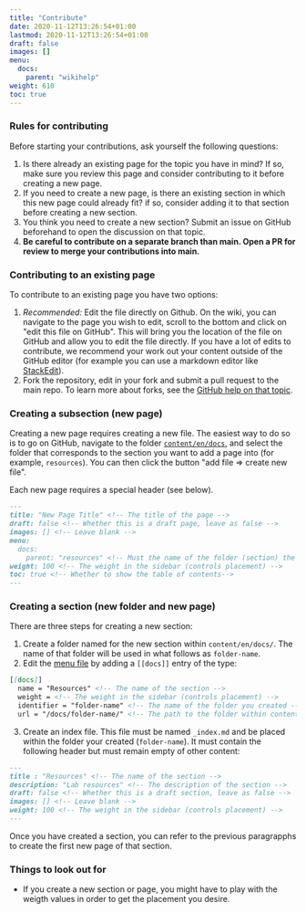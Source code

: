 ```yaml
---
title: "Contribute"
date: 2020-11-12T13:26:54+01:00
lastmod: 2020-11-12T13:26:54+01:00
draft: false
images: []
menu:
  docs:
    parent: "wikihelp"
weight: 610
toc: true
---
```


### Rules for contributing

Before starting your contributions, ask yourself the following questions:

1. Is there already an existing page for the topic you have in mind? If so, make sure you review this page and consider contributing to it before creating a new page.
2. If you need to create a new page, is there an existing section in which this new page could already fit? if so, consider adding it to that section before creating a new section.
3. You think you need to create a new section? Submit an issue on GitHub beforehand to open the discussion on that topic.
4. **Be careful to contribute on a separate branch than main. Open a PR for review to merge your contributions into main.**

### Contributing to an existing page

To contribute to an existing page you have two options:

1. *Recommended:* Edit the file directly on Github. On the wiki, you can navigate to the page you wish to edit, scroll to the bottom and click on "edit this file on GitHub". This will bring you the location of the file on GitHub and allow you to edit the file directly. If you have a lot of edits to contribute, we recommend your work out your content outside of the GitHub editor (for example you can use a markdown editor like [StackEdit](http://stackedit.io/)).
2. Fork the repository, edit in your fork and submit a pull request to the main repo. To learn more about forks, see the [GitHub help on that topic](https://docs.github.com/en/get-started/quickstart/fork-a-repo).

### Creating a subsection (new page)

Creating a new page requires creating a new file. The easiest way to do so is to go on GitHub, navigate to the folder [`content/en/docs`](https://github.com/pedersen-fisheries-lab/pedersen-lab-wiki/tree/main/content/en/docs), and select the folder that corresponds to the section you want to add a page into (for example, `resources`). You can then click the button "add file => create new file".

Each new page requires a special header (see below).

```markdown
---
title: "New Page Title" <!-- The title of the page -->
draft: false <!-- Whether this is a draft page, leave as false -->
images: [] <!-- Leave blank -->
menu: 
  docs:
    parent: "resources" <!-- Must the name of the folder (section) the page is in -->
weight: 100 <!-- The weight in the sidebar (controls placement) -->
toc: true <!-- Whether to show the table of contents-->
---
```

### Creating a section (new folder and new page)

There are three steps for creating a new section:

1. Create a folder named for the new section within `content/en/docs/`. The name of that folder will be used in what follows as `folder-name`.
2. Edit the [menu file](https://github.com/pedersen-fisheries-lab/pedersen-lab-wiki/blob/main/config/_default/menus/menus.en.toml) by adding a `[[docs]]` entry of the type:
```markdown
[[docs]]
  name = "Resources" <!-- The name of the section -->
  weight = <!-- The weight in the sidebar (controls placement) -->
  identifier = "folder-name" <!-- The name of the folder you created -->
  url = "/docs/folder-name/" <!-- The path to the folder within content/en/ -->
```
3. Create an index file. This file must be named `_index.md` and be placed within the folder your created (`folder-name`). It must contain the following header but must remain empty of other content:
```markdown
---
title : "Resources" <!-- The name of the section -->
description: "Lab resources" <!-- The description of the section -->
draft: false <!-- Whether this is a draft section, leave as false -->
images: [] <!-- Leave blank -->
weight: 100 <!-- The weight in the sidebar (controls placement) -->
---
```

Once you have created a section, you can refer to the previous paragrapphs to create the first new page of that section.

### Things to look out for

- If you create a new section or page, you might have to play with the weigth values in order to get the placement you desire.
